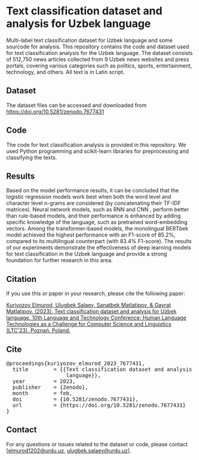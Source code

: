 # Text classification dataset and analysis for Uzbek language
Multi-label text classification dataset for Uzbek language and some sourcode for analysis.
This repository contains the code and dataset used for text classification analysis for the Uzbek language. The dataset consists of 512,750 news articles collected from 9 Uzbek news websites and press portals, covering various categories such as politics, sports, entertainment, technology, and others. All text is in Latin script.

## Dataset
The dataset files can be accessed and downloaded from https://doi.org/10.5281/zenodo.7677431 

## Code
The code for text classification analysis is provided in this repository. We used Python programming and scikit-learn libraries for preprocessing and classifying the texts.

## Results
Based on the model performance results, it can be concluded that the logistic regression models work best when both the word level and character level n-grams are considered (by concatenating their TF-IDF matrices). Neural network models, such as RNN and CNN , perform better than rule-based models, and their performance is enhanced by adding specific knowledge of the language, such as pretrained word-embedding vectors. Among the transformer-based models, the monolingual BERTbek model achieved the highest performance with an F1-score of 85.2%, compared to its multilingual counterpart (with 83.4% F1-score). The results of our experiments demonstrate the effectiveness of deep learning models for text classification in the Uzbek language and provide a strong foundation for further research in this area.

## Citation
If you use this or paper in your research, please cite the following paper:

[Kuriyozov Elmurod, Ulugbek Salaev, Sanatbek Matlatipov, & Gayrat Matlatipov. (2023). Text classification dataset and analysis for Uzbek language. 10th Language and Technology Conference: Human Language Technologies as a Challenge for Computer Science and Linguistics (LTC'23), Poznań. Poland.](https://doi.org/10.5281/zenodo.5659638)

## Cite
<pre>
@proceedings{kuriyozov_elmurod_2023_7677431,
  title        = {{Text classification dataset and analysis for Uzbek 
                   language}},
  year         = 2023,
  publisher    = {Zenodo},
  month        = feb,
  doi          = {10.5281/zenodo.7677431},
  url          = {https://doi.org/10.5281/zenodo.7677431}
}
</pre>

## Contact
For any questions or issues related to the dataset or code, please contact [elmurod1202@urdu.uz, ulugbek.salaev@urdu.uz].
